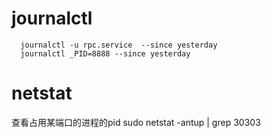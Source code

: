 # journalctl
```shell
  journalctl -u rpc.service  --since yesterday
  journalctl _PID=8888 --since yesterday
```
# netstat 
查看占用某端口的进程的pid
sudo netstat -antup | grep 30303
